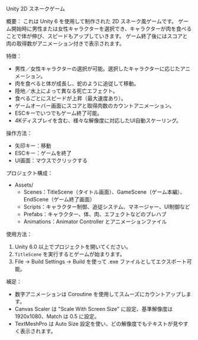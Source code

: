Unity 2D スネークゲーム

概要：
これは Unity 6 を使用して制作された 2D スネーク風ゲームです。
ゲーム開始時に男性または女性キャラクターを選択でき、キャラクターが肉を食べることで体が伸び、スピードもアップしていきます。
ゲーム終了後にはスコアと肉の取得数がアニメーション付きで表示されます。

特徴：
- 男性／女性キャラクターの選択が可能。選択したキャラクターに応じたアニメーション。
- 肉を食べると体が成長し、蛇のように追従して移動。
- 陸地／水上によって異なる死亡エフェクト。
- 食べるごとにスピードが上昇（最大速度あり）。
- ゲームオーバー画面にスコアと取得肉数のカウントアニメーション。
- ESCキーでいつでもゲーム終了可能。
- 4Kディスプレイを含む、様々な解像度に対応したUI自動スケーリング。

操作方法：
- 矢印キー：移動
- ESCキー：ゲームを終了
- UI画面：マウスでクリックする

プロジェクト構成：
- Assets/
  - Scenes：TitleScene（タイトル画面）、GameScene（ゲーム本編）、EndScene（ゲーム終了画面）
  - Scripts：キャラクター制御、追従システム、マネージャー、UI制御など
  - Prefabs：キャラクター、体、肉、エフェクトなどのプレハブ
  - Animations：Animator Controller とアニメーションファイル

使用方法：
1. Unity 6.0 以上でプロジェクトを開いてください。
2. `TitleScene` を実行するとゲームが始まります。
3. File → Build Settings → Build を使って .exe ファイルとしてエクスポート可能。

補足：
- 数字アニメーションは Coroutine を使用してスムーズにカウントアップします。
- Canvas Scaler は "Scale With Screen Size" に設定、基準解像度は 1920x1080、Match は 0.5 に設定。
- TextMeshPro は Auto Size 設定を使い、どの解像度でもテキストが見やすく表示されます。
